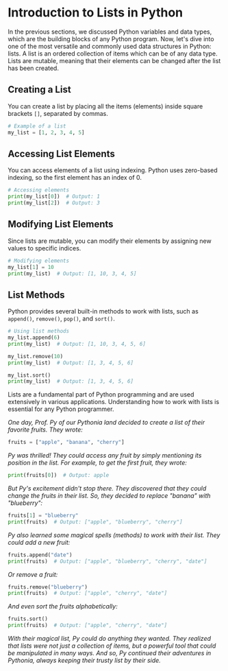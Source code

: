 # Introduction to Lists in Python

In the previous sections, we discussed Python variables and data types, which are the building blocks of any Python program. Now, let's dive into one of the most versatile and commonly used data structures in Python: lists. A list is an ordered collection of items which can be of any data type. Lists are mutable, meaning that their elements can be changed after the list has been created.

## Creating a List

You can create a list by placing all the items (elements) inside square brackets `[]`, separated by commas.

```python
# Example of a list
my_list = [1, 2, 3, 4, 5]
```

## Accessing List Elements

You can access elements of a list using indexing. Python uses zero-based indexing, so the first element has an index of 0.

```python
# Accessing elements
print(my_list[0])  # Output: 1
print(my_list[2])  # Output: 3
```

## Modifying List Elements

Since lists are mutable, you can modify their elements by assigning new values to specific indices.

```python
# Modifying elements
my_list[1] = 10
print(my_list)  # Output: [1, 10, 3, 4, 5]
```

## List Methods

Python provides several built-in methods to work with lists, such as `append()`, `remove()`, `pop()`, and `sort()`.

```python
# Using list methods
my_list.append(6)
print(my_list)  # Output: [1, 10, 3, 4, 5, 6]

my_list.remove(10)
print(my_list)  # Output: [1, 3, 4, 5, 6]

my_list.sort()
print(my_list)  # Output: [1, 3, 4, 5, 6]
```

Lists are a fundamental part of Python programming and are used extensively in various applications. Understanding how to work with lists is essential for any Python programmer.

*One day, Prof. Py of our Pythonia land decided to create a list of their favorite fruits. They wrote:*

```python
fruits = ["apple", "banana", "cherry"]
```

*Py was thrilled! They could access any fruit by simply mentioning its position in the list. For example, to get the first fruit, they wrote:*

```python
print(fruits[0])  # Output: apple
```

*But Py's excitement didn't stop there. They discovered that they could change the fruits in their list. So, they decided to replace "banana" with "blueberry":*

```python
fruits[1] = "blueberry"
print(fruits)  # Output: ["apple", "blueberry", "cherry"]
```

*Py also learned some magical spells (methods) to work with their list. They could add a new fruit:*

```python
fruits.append("date")
print(fruits)  # Output: ["apple", "blueberry", "cherry", "date"]
```

*Or remove a fruit:*

```python
fruits.remove("blueberry")
print(fruits)  # Output: ["apple", "cherry", "date"]
```

*And even sort the fruits alphabetically:*

```python
fruits.sort()
print(fruits)  # Output: ["apple", "cherry", "date"]
```

*With their magical list, Py could do anything they wanted. They realized that lists were not just a collection of items, but a powerful tool that could be manipulated in many ways. And so, Py continued their adventures in Pythonia, always keeping their trusty list by their side.*

